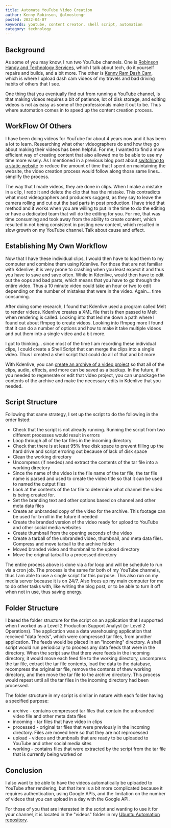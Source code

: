 ```yaml
---
title: Automate YouTube Video Creation
author: Kenny Robinson, @almostengr
posted: 2022-04-07
keywords: youtube, content creator, shell script, automation
category: technology
---
```


## Background

As some of you may know, I run two YouTube channels. One is 
<a href="https://www.youtube.com/c/RobinsonHandyandTechnologyServices?sub_confirmation=1" target="_blank">Robinson Handy and Technology Services</a>,
which I talk about tech, do it yourself repairs and builds, and a bit more. 
The other is 
<a href="https://www.youtube.com/c/KennyRamDashCam?sub_confirmation=1" target="_blank">Kenny Ram Dash Cam</a>, 
which is where I upload dash cam videos of my 
travels and bad driving habits of others that I see. 

One thing that you eventually find out from running a YouTube channel, is that making videos 
requires a bit of patience, lot of disk storage, and editing videos is not as easy as some 
of the professionals make it out to be. Thus where automation comes in to speed up the content 
creation process. 

## WorkFlow Of Others

I have been doing videos for YouTube for about 4 years now and it has been a lot to learn. Researching 
what other videographers do and how they go about making their videos has been helpful. For me, 
I wanted to find a more efficient way of creating content that also allowed me to be able to 
use my time more wisely. As I mentioned in a previous blog post about 
[switching to a static website](/technology/2019.12.21-switched-blog-from-drupal-to-mkdocs) 
to reduce the amount of time that I spent on maintaining 
the website, the video creation process would follow along those same lines... 
simplify the process. 

The way that I made videos, they are done in clips. When I make a mistake in a clip, I redo it and 
delete the clip that has the mistake. This contradicts what most videographers and producers suggest, 
as they say to leave the camera rolling and cut out the bad parts in post production. I have 
tried that method and it works when you are willing to put in the time to do the editing or 
have a dedicated team that will do the editing for you. For me, that was time consuming and 
took away from the ability to create content, which resulted in not being consistent in posting 
new content, which resulted in slow growth on my YouTube channel. Talk about cause and effect. 

## Establishing My Own Workflow

Now that I have these individual clips, I would then have to load them to my computer and 
combine them using Kdenlive. For those that are not familiar with Kdenlive, it is very prone to 
crashing when you least expect it and thus you have to save and save often. While in Kdenlive, 
would then have to edit out the oops and bad parts, which means that you have to go through the
entire video. Thus a 10 minute video could take an hour or two to edit depending on the number of 
mistakes that were in the video. Again... time consuming. 

After doing some research, I found that Kdenlive used a program called Melt to render videos. Kdenlive
creates a XML file that is then passed to Melt when rendering is called. Looking 
into that led me down a path where I found out about ffmpeg to create videos. Looking into ffmpeg 
more I found that it can do a number of options and how to make it take multiple videos and 
put them into a single video and a bit more. 

I got to thinking... since most of the time I am recording these individual clips, I could create 
a Shell Script that can merge the clips into a single video. Thus I created 
a shell script that could do all of that and bit more. 

With Kdenlive, you can 
<a href="/technology/2018.11.10-archive-project-in-kdenlive.md" target="_blank">create an archive of a video project</a>
so that all of the clips, audio, effects, 
and more can be saved as a backup. In the future, if you needed to regenerate or edit that video 
project, you can unpackage the contents of the archive and make the necessary edits in Kdenlive 
that you needed. 

## Script Structure 

Following that same strategy, I set up the script to do the following in the order listed: 

* Check that the script is not already running. Running the script from two different processes 
would result in errors
* Loop through all of the tar files in the incoming directory
* Check that there is at least 95% free disk space to prevent filling up the hard drive and 
script erroring out because of lack of disk space
* Clean the working directory
* Uncompress (if needed) and extract the contents of the tar file into a working directory
* Since the name of the video is the file name of the tar file, the tar file name is parsed and 
used to create the video title so that it can be used to named the output files 
* Look at the contents of the tar file to determine what channel the video is being created for. 
* Set the branding text and other options based on channel and other meta data files
* Create an unbranded copy of the video for the archive. This footage can be used for b-roll in the 
future if needed
* Create the branded version of the video ready for upload to YouTube and other social media websites
* Create thumbnail from the opening seconds of the video
* Create a tarball of the unbranded video, thumbnail, and meta data files. Compress and move tarball to the archive folder
* Moved branded video and thumbnail to the upload directory
* Move the original tarball to a processed directory

The entire process above is done via a for loop and will be schedule to run via a cron job. The process
is the same for both of my YouTube channels, thus I am able to use a single script for this purpose. 
This also run on my media server because it is on 24/7. Also frees up my main computer for me to do other 
tasks with, like writing the blog post, or to be able to turn it off when not in use, thus saving energy.

## Folder Structure

I based the folder structure for the script on an application that I supported when I worked as a
Level 2 Production Support Analyst (or Level 2 Operations). The application was a data warehousing application 
that received "data feeds", which were compressed tar files, from another application. 
The feeds would be placed in an "incoming" directory. A shell script would run periodically to process
any data feeds that were in the directory. When the script saw that there were feeds in the incoming directory,
it would move each feed file to the working directory, uncompress the tar file, extract the tar file contents, 
load the data to the database, recompress the original tar file, remove the contents of thew working directory,
and then move the tar file to the archive 
directory. This process would repeat until all the tar files in the incoming directory had been processed.

The folder structure in my script is similar in nature with each folder having a specified purpose: 

* archive - contains compressed tar files that contain the unbranded video file and other meta data files
* incoming - tar files that have video in clips
* processed - original tar files that were previously in the incoming directory. Files are moved here so that they are not reprocessed
* upload - videos and thumbnails that are ready to be uploaded to YouTube and other social media sites
* working - contains files that were extracted by the script from the tar file that is currently being worked on 

## Conclusion

I also want to be able to have the videos automatically be uploaded to YouTube after rendering, but that item is a 
bit more complicated because it requires authentication, using Google APIs, and the limitation on 
the number of videos that you can upload in a day with the Google API. 

For those of you that are interested in the script and wanting to use it for your channel, 
it is located in the "videos" folder in my 
<a href="https://github.com/almostengr/ubuntu-automation" target="_blank">Ubuntu Automation repository</a>.
